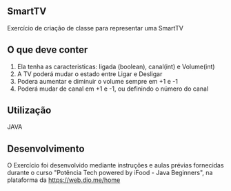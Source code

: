 ## SmartTV

Exercício de criação de classe para representar uma SmartTV

## O que deve conter

1. Ela tenha as caracteristicas: ligada (boolean), canal(int) e Volume(int)
2. A TV poderá mudar o estado entre Ligar e Desligar
3. Podera aumentar e diminuir o volume sempre em +1 e -1
4. Poderá mudar de canal em +1 e -1, ou definindo o número do canal

## Utilização

JAVA

## Desenvolvimento

O Exercício foi desenvolvido mediante instruções e aulas prévias fornecidas durante o curso "Potência Tech powered by iFood - Java Beginners",
na plataforma da https://web.dio.me/home 
